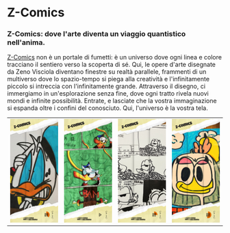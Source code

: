 Z-Comics
=============
### Z-Comics: dove l'arte diventa un viaggio quantistico nell'anima.

 [Z-Comics](https://zcomics.it) non è un portale di fumetti: è un universo dove ogni linea e colore tracciano il sentiero verso la scoperta di sé. Qui, le opere d'arte disegnate da Zeno Visciola diventano finestre su realtà parallele, frammenti di un multiverso dove lo spazio-tempo si piega alla creatività e l'infinitamente piccolo si intreccia con l'infinitamente grande. Attraverso il disegno, ci immergiamo in un'esplorazione senza fine, dove ogni tratto rivela nuovi mondi e infinite possibilità. Entrate, e lasciate che la vostra immaginazione si espanda oltre i confini del conosciuto. Qui, l'universo è la vostra tela.

<table style="border:none">
  <tr style="border: none!important;">
    <td style="border: none!important;"><a href="https://zcomics.it"><img src="screenshots/01-zcomics.jpg" alt="ZComics"></a></td>
    <td style="border: none!important;"><a href="https://zcomics.it"><img src="screenshots/02-zcomics.jpg" alt="ZComics"></a></td>
    <td style="border: none!important;"><a href="https://zcomics.it"><img src="screenshots/03-zcomics.jpg" alt="ZComics"></a></td>
    <td style="border: none!important;"><a href="https://zcomics.it"><img src="screenshots/04-zcomics.jpg" alt="icon"></a></td>
  </tr>
</table>